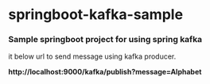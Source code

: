 # springboot-kafka-sample
### Sample springboot project for using spring kafka

it below url to send message using kafka producer.

**http://localhost:9000/kafka/publish?message=Alphabet**
